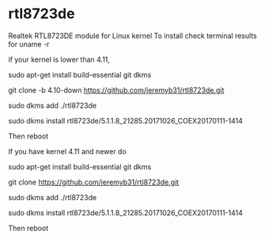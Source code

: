# rtl8723de
Realtek RTL8723DE module for Linux kernel 
To install check terminal results for uname -r

 if your kernel is lower than 4.11,
 
sudo apt-get install build-essential git dkms

git clone -b 4.10-down https://github.com/jeremyb31/rtl8723de.git

sudo dkms add ./rtl8723de

sudo dkms install rtl8723de/5.1.1.8_21285.20171026_COEX20170111-1414

Then reboot

If you have kernel 4.11 and newer do

sudo apt-get install build-essential git dkms

git clone https://github.com/jeremyb31/rtl8723de.git

sudo dkms add ./rtl8723de

sudo dkms install rtl8723de/5.1.1.8_21285.20171026_COEX20170111-1414

Then reboot
